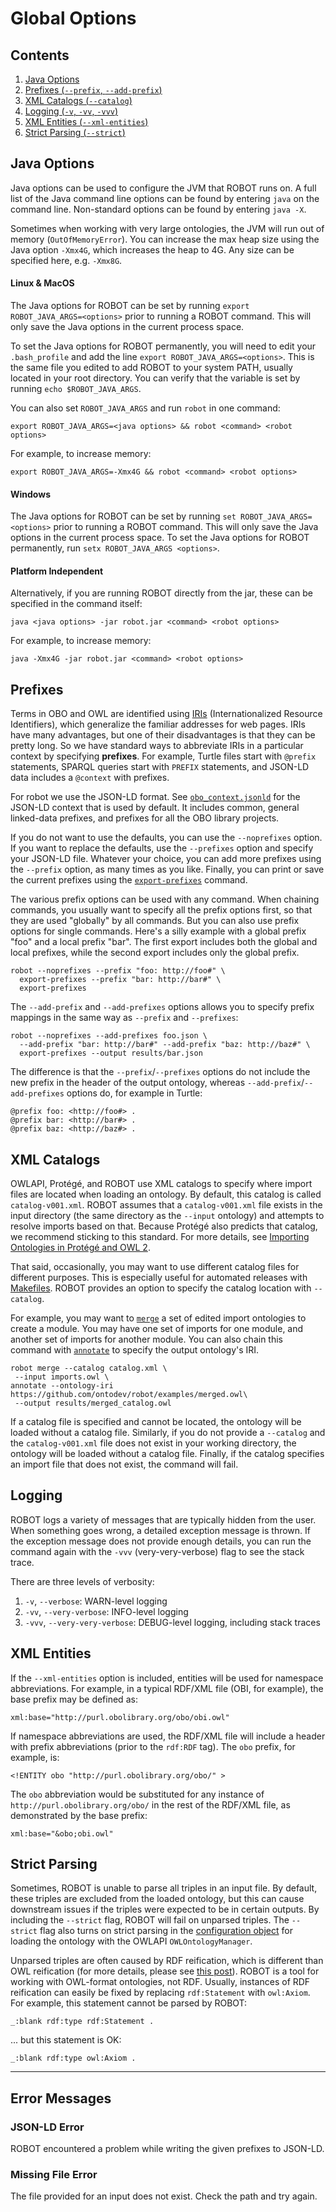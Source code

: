 # Global Options

## Contents

1. [Java Options](#java-options)
2. [Prefixes (`--prefix`, `--add-prefix`)](#prefixes)
3. [XML Catalogs (`--catalog`)](#xml-catalogs)
4. [Logging (`-v`, `-vv`, `-vvv`)](#logging)
5. [XML Entities (`--xml-entities`)](#xml-entities)
6. [Strict Parsing (`--strict`)](#strict-parsing)

## Java Options

Java options can be used to configure the JVM that ROBOT runs on. A full list of the Java command line options can be found by entering `java` on the command line. Non-standard options can be found by entering `java -X`.

Sometimes when working with very large ontologies, the JVM will run out of memory (`OutOfMemoryError`). You can increase the max heap size using the Java option `-Xmx4G`, which increases the heap to 4G. Any size can be specified here, e.g. `-Xmx8G`.

#### Linux & MacOS

The Java options for ROBOT can be set by running `export ROBOT_JAVA_ARGS=<options>` prior to running a ROBOT command. This will only save the Java options in the current process space.

To set the Java options for ROBOT permanently, you will need to edit your `.bash_profile` and add the line `export ROBOT_JAVA_ARGS=<options>`. This is the same file you edited to add ROBOT to your system PATH, usually located in your root directory. You can verify that the variable is set by running `echo $ROBOT_JAVA_ARGS`.

You can also set `ROBOT_JAVA_ARGS` and run `robot` in one command:
```
export ROBOT_JAVA_ARGS=<java options> && robot <command> <robot options>
```

For example, to increase memory:
```
export ROBOT_JAVA_ARGS=-Xmx4G && robot <command> <robot options>
```

#### Windows

The Java options for ROBOT can be set by running `set ROBOT_JAVA_ARGS=<options>` prior to running a ROBOT command. This will only save the Java options in the current process space. To set the Java options for ROBOT permanently, run `setx ROBOT_JAVA_ARGS <options>`.

#### Platform Independent

Alternatively, if you are running ROBOT directly from the jar, these can be specified in the command itself:
```
java <java options> -jar robot.jar <command> <robot options>
```

For example, to increase memory:
```
java -Xmx4G -jar robot.jar <command> <robot options>
```

## Prefixes

Terms in OBO and OWL are identified using [IRIs](https://en.wikipedia.org/wiki/Internationalized_resource_identifier) (Internationalized Resource Identifiers), which generalize the familiar addresses for web pages. IRIs have many advantages, but one of their disadvantages is that they can be pretty long. So we have standard ways to abbreviate IRIs in a particular context by specifying **prefixes**. For example, Turtle files start with `@prefix` statements, SPARQL queries start with `PREFIX` statements, and JSON-LD data includes a `@context` with prefixes.

For robot we use the JSON-LD format. See [`obo_context.jsonld`](https://github.com/ontodev/robot/blob/master/robot-core/src/main/resources/obo_context.jsonld) for the JSON-LD context that is used by default. It includes common, general linked-data prefixes, and prefixes for all the OBO library projects.

If you do not want to use the defaults, you can use the `--noprefixes` option. If you want to replace the defaults, use the `--prefixes` option and specify your JSON-LD file. Whatever your choice, you can add more prefixes using the `--prefix` option, as many times as you like. Finally, you can print or save the current prefixes using the [`export-prefixes`](/export-prefixes) command.

The various prefix options can be used with any command. When chaining commands, you usually want to specify all the prefix options first, so that they are used "globally" by all commands. But you can also use prefix options for single commands. Here's a silly example with a global prefix "foo" and a local prefix "bar". The first export includes both the global and local prefixes, while the second export includes only the global prefix.

    robot --noprefixes --prefix "foo: http://foo#" \
      export-prefixes --prefix "bar: http://bar#" \
      export-prefixes

The `--add-prefix` and `--add-prefixes` options allows you to specify prefix mappings in the same way as `--prefix` and `--prefixes`:

    robot --noprefixes --add-prefixes foo.json \
      --add-prefix "bar: http://bar#" --add-prefix "baz: http://baz#" \
      export-prefixes --output results/bar.json

The difference is that the `--prefix`/`--prefixes` options do not include the new prefix in the header of the output ontology, whereas `--add-prefix`/`--add-prefixes` options do, for example in Turtle:

```
@prefix foo: <http://foo#> .
@prefix bar: <http://bar#> .
@prefix baz: <http://baz#> .
```


## XML Catalogs

OWLAPI, Protégé, and ROBOT use XML catalogs to specify where import files are located when loading an ontology. By default, this catalog is called `catalog-v001.xml`. ROBOT assumes that a `catalog-v001.xml` file exists in the input directory (the same directory as the `--input` ontology) and attempts to resolve imports based on that. Because Protégé also predicts that catalog, we recommend sticking to this standard. For more details, see [Importing Ontologies in Protégé and OWL 2](https://protegewiki.stanford.edu/wiki/Importing_Ontologies_in_P41).

That said, occasionally, you may want to use different catalog files for different purposes. This is especially useful for automated releases with [Makefiles](/makefile). ROBOT provides an option to specify the catalog location with `--catalog`.

For example, you may want to [`merge`](/merge) a set of edited import ontologies to create a module. You may have one set of imports for one module, and another set of imports for another module. You can also chain this command with [`annotate`](/annotate) to specify the output ontology's IRI.

    robot merge --catalog catalog.xml \
     --input imports.owl \
    annotate --ontology-iri https://github.com/ontodev/robot/examples/merged.owl\
     --output results/merged_catalog.owl

If a catalog file is specified and cannot be located, the ontology will be loaded without a catalog file. Similarly, if you do not provide a `--catalog` and the `catalog-v001.xml` file does not exist in your working directory, the ontology will be loaded without a catalog file. Finally, if the catalog specifies an import file that does not exist, the command will fail.

## Logging

ROBOT logs a variety of messages that are typically hidden from the user. When something goes wrong, a detailed exception message is thrown. If the exception message does not provide enough details, you can run the command again with the `-vvv` (very-very-verbose) flag to see the stack trace.

There are three levels of verbosity:
1. `-v`, `--verbose`: WARN-level logging
2. `-vv`, `--very-verbose`: INFO-level logging
3. `-vvv`, `--very-very-verbose`: DEBUG-level logging, including stack traces

## XML Entities

If the `--xml-entities` option is included, entities will be used for namespace abbreviations. For example, in a typical RDF/XML file (OBI, for example), the base prefix may be defined as:
```
xml:base="http://purl.obolibrary.org/obo/obi.owl"
```

If namespace abbreviations are used, the RDF/XML file will include a header with prefix abbreviations (prior to the `rdf:RDF` tag). The `obo` prefix, for example, is:
```
<!ENTITY obo "http://purl.obolibrary.org/obo/" >
```

The `obo` abbreviation would be substituted for any instance of `http://purl.obolibrary.org/obo/` in the rest of the RDF/XML file, as demonstrated by the base prefix:
```
xml:base="&obo;obi.owl"
```

## Strict Parsing

Sometimes, ROBOT is unable to parse all triples in an input file. By default, these triples are excluded from the loaded ontology, but this can cause downstream issues if the triples were expected to be in certain outputs. By including the `--strict` flag, ROBOT will fail on unparsed triples. The `--strict` flag also turns on strict parsing in the [configuration object](http://owlcs.github.io/owlapi/apidocs_5/org/semanticweb/owlapi/model/OWLOntologyLoaderConfiguration.html) for loading the ontology with the OWLAPI `OWLOntologyManager`.

Unparsed triples are often caused by RDF reification, which is different than OWL reification (for more details, please see [this post](https://stackoverflow.com/questions/45610092/owl-reification-vs-rdf-reification)). ROBOT is a tool for working with OWL-format ontologies, not RDF. Usually, instances of RDF reification can easily be fixed by replacing `rdf:Statement` with `owl:Axiom`. For example, this statement cannot be parsed by ROBOT:
```
_:blank rdf:type rdf:Statement .
```

... but this statement is OK:
```
_:blank rdf:type owl:Axiom .
```

---

## Error Messages

### JSON-LD Error

ROBOT encountered a problem while writing the given prefixes to JSON-LD.

### Missing File Error

The file provided for an input does not exist. Check the path and try again.
